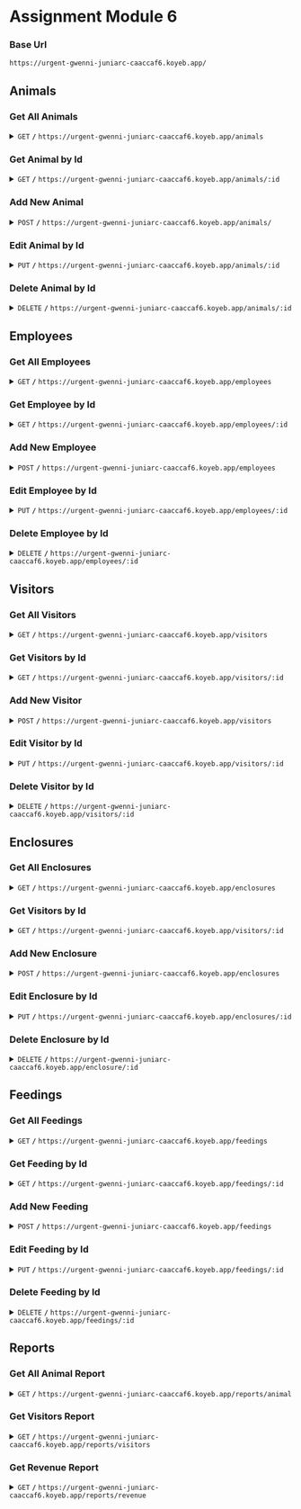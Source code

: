 # Assignment Module 6

### Base Url
```
https://urgent-gwenni-juniarc-caaccaf6.koyeb.app/
```

## Animals

### Get All Animals

<details>
 <summary><code>GET</code> <code><b>/</b></code> <code>https://urgent-gwenni-juniarc-caaccaf6.koyeb.app/animals</code></summary>

##### Responses

```
[
    {
        "age": 1,
        "enclosure_id": 1,
        "gender": "Female",
        "id": 1,
        "name": "Onyet",
        "special_req": "None",
        "species": "Cat"
    }
]
```
</details>

### Get Animal by Id

<details>
 <summary><code>GET</code> <code><b>/</b></code> <code>https://urgent-gwenni-juniarc-caaccaf6.koyeb.app/animals/:id</code></summary>

##### Parameters

id (Number)

##### Responses

```
{
    "age": 1,
    "gender": "Female",
    "enclosure_id": 1,
    "id": 1,
    "name": "Onyet",
    "special_req": "None",
    "species": "Cat"
}
```
</details>

### Add New Animal

<details>
 <summary><code>POST</code> <code><b>/</b></code> <code>https://urgent-gwenni-juniarc-caaccaf6.koyeb.app/animals/</code></summary>


##### Body

```
{
    "age": 1,
    "enclosure_id": 1,
    "gender": "Female",
    "name": "Unta",
    "special_req": "None",
    "species": "Cat"
}
```

##### Responses

```
{
    'message' : 'Success add new animal',
    'animals': {
        "age": 1,
        "enclosure_id": 1,
        "gender": "Female",
        "id": 1,
        "name": "Onyet",
        "special_req": "None",
        "species": "Cat"
    }
}
```
</details>

### Edit Animal by Id

<details>
 <summary><code>PUT</code> <code><b>/</b></code> <code>https://urgent-gwenni-juniarc-caaccaf6.koyeb.app/animals/:id</code></summary>


##### Parameter

id (number)

##### Body

```
{
	"name": "Ujang",
    "enclosure_id": 1,
    "species": "Dog",
    "age": 2,
    "gender": "Male",
    "special_req": ""
}
```

##### Responses

```
{
    'message' : 'Success update animal',
    'animals': {
        "age": 1,
        "enclosure_id": 1,
        "gender": "Female",
        "id": 1,
        "name": "Onyet",
        "special_req": "None",
        "species": "Cat"
    }
}
```
</details>

### Delete Animal by Id

<details>
 <summary><code>DELETE</code> <code><b>/</b></code> <code>https://urgent-gwenni-juniarc-caaccaf6.koyeb.app/animals/:id</code></summary>


##### Parameter

id (number)

##### Responses

```
{
    "message": "Success delete animal"
}
```
</details>


## Employees

### Get All Employees

<details>
 <summary><code>GET</code> <code><b>/</b></code> <code>https://urgent-gwenni-juniarc-caaccaf6.koyeb.app/employees</code></summary>

##### Responses

```
[
    {
        "end_schedule": "31-10-2024 14:30:00",
        "id": 1,
        "name": "Mahmud",
        "role": "Zookeper",
        "start_schedule": "30-10-2024 14:30:00"
    },
    {
        "end_schedule": "31-10-2024 14:30:00",
        "id": 2,
        "name": "Halim",
        "role": "Casheer",
        "start_schedule": "30-10-2024 14:30:00"
    }
]
```
</details>

### Get Employee by Id

<details>
 <summary><code>GET</code> <code><b>/</b></code> <code>https://urgent-gwenni-juniarc-caaccaf6.koyeb.app/employees/:id</code></summary>

##### Parameters

id (Number)

##### Responses

```
{
    "end_schedule": "31-10-2024 14:30:00",
    "id": 1,
    "name": "Mahmud",
    "role": "Zookeper",
    "start_schedule": "30-10-2024 14:30:00"
}
```
</details>


### Add New Employee

<details>
 <summary><code>POST</code> <code><b>/</b></code> <code>https://urgent-gwenni-juniarc-caaccaf6.koyeb.app/employees</code></summary>


##### Body

```
{
    "end_schedule": "31-10-2024 14:30:00",
    "name": "Halim",
    "role": "Casheer",
    "start_schedule": "30-10-2024 14:30:00"
}
```

##### Responses

```
{
    "message": "Success add new employee",
    "employees": {
        "end_schedule": "31-10-2024 14:30:00",
        "name": "Halim",
        "role": "Casheer",
        "start_schedule": "30-10-2024 14:30:00" 
    }
}
```
</details>

### Edit Employee by Id

<details>
 <summary><code>PUT</code> <code><b>/</b></code> <code>https://urgent-gwenni-juniarc-caaccaf6.koyeb.app/employees/:id</code></summary>


##### Parameter

id (number)

##### Body

```
{
    "end_schedule": "31-10-2024 14:30:00",
    "name": "Ayat",
    "role": "Casheer",
    "start_schedule": "30-10-2024 14:30:00"
}
```

##### Responses

```
{
    "message": "Success edit employee",
    "employees": {
        "end_schedule": "31-10-2024 14:30:00",
        "name": "Halim",
        "role": "Casheer",
        "start_schedule": "30-10-2024 14:30:00" 
    }
}
```
</details>


### Delete Employee by Id

<details>
 <summary><code>DELETE</code> <code><b>/</b></code> <code>https://urgent-gwenni-juniarc-caaccaf6.koyeb.app/employees/:id</code></summary>


##### Parameter

id (number)

##### Responses

```
{
    "message": "Success delete employee"
}
```
</details>


## Visitors

### Get All Visitors

<details>
 <summary><code>GET</code> <code><b>/</b></code> <code>https://urgent-gwenni-juniarc-caaccaf6.koyeb.app/visitors</code></summary>

##### Responses

```
[
    {
        "date": "30-10-2024 14:30:00",
        "event_type": "Normal day",
        "feedback": "Positive",
        "id": 2,
        "ticket_type": "Adult"
    },
    {
        "date": "31-10-2024 14:30:00",
        "event_type": "Weekend day",
        "feedback": "Positive",
        "id": 3,
        "ticket_type": "Adult"
    },
    {
        "date": "31-10-2024 14:30:00",
        "event_type": "Normal day",
        "feedback": "Positive",
        "id": 4,
        "ticket_type": "Child"
    },
    {
        "date": "31-10-2024 14:30:00",
        "event_type": "Weekend day",
        "feedback": "Positive",
        "id": 5,
        "ticket_type": "Child"
    }
]
```
</details>

### Get Visitors by Id

<details>
 <summary><code>GET</code> <code><b>/</b></code> <code>https://urgent-gwenni-juniarc-caaccaf6.koyeb.app/visitors/:id</code></summary>

##### Parameters

id (Number)

##### Responses

```
{
    "date": "30-10-2024 14:30:00",
    "event_type": "Normal day",
    "feedback": "Positive",
    "id": 2,
    "ticket_type": "Adult"
}
```
</details>

### Add New Visitor

<details>
 <summary><code>POST</code> <code><b>/</b></code> <code>https://urgent-gwenni-juniarc-caaccaf6.koyeb.app/visitors</code></summary>


##### Body

```
{
    "date": "30-10-2024 14:30:00",
    "event_type": "Normal day",
    "feedback": "Positive",
    "ticket_type": "Adult"
}
```

##### Responses

```
{
    "message": "Success add new visitor",
    "employees": {
        "date": "30-10-2024 14:30:00",
        "event_type": "Normal day",
        "feedback": "Positive",
        "id": 2,
        "ticket_type": "Adult"
    }
}
```
</details>

### Edit Visitor by Id

<details>
 <summary><code>PUT</code> <code><b>/</b></code> <code>https://urgent-gwenni-juniarc-caaccaf6.koyeb.app/visitors/:id</code></summary>


##### Parameter

id (number)

##### Body

```
{
    "date": "30-10-2024 14:30:00",
    "event_type": "Normal day",
    "feedback": "Positive",
    "ticket_type": "Adult"
}
```

##### Responses

```
{
    "message": "Success edit visitor",
    "employees": {
        "date": "30-10-2024 14:30:00",
        "event_type": "Normal day",
        "feedback": "Positive",
        "id": 2,
        "ticket_type": "Adult"
    }
}
```
</details>

### Delete Visitor by Id

<details>
 <summary><code>DELETE</code> <code><b>/</b></code> <code>https://urgent-gwenni-juniarc-caaccaf6.koyeb.app/visitors/:id</code></summary>


##### Parameter

id (number)

##### Responses

```
{
    "message": "Success delete visitor"
}
```
</details>



## Enclosures

### Get All Enclosures

<details>
 <summary><code>GET</code> <code><b>/</b></code> <code>https://urgent-gwenni-juniarc-caaccaf6.koyeb.app/enclosures</code></summary>

##### Responses

```
[
    {
        "id": 4,
        "location": "Zona 1",
        "name": "Kandang 1"
    },
    {
        "id": 5,
        "location": "Zona 1",
        "name": "Kandang Anjing"
    }
]
```
</details>

### Get Visitors by Id

<details>
 <summary><code>GET</code> <code><b>/</b></code> <code>https://urgent-gwenni-juniarc-caaccaf6.koyeb.app/visitors/:id</code></summary>

##### Parameters

id (Number)

##### Responses

```
{
    "date": "30-10-2024 14:30:00",
    "event_type": "Normal day",
    "feedback": "Positive",
    "id": 2,
    "ticket_type": "Adult"
}
```
</details>

### Add New Enclosure

<details>
 <summary><code>POST</code> <code><b>/</b></code> <code>https://urgent-gwenni-juniarc-caaccaf6.koyeb.app/enclosures</code></summary>


##### Body

```
{
    "location": "Zona 1",
    "name": "Kandang Anjing"
}
```

##### Responses

```
{   
    "message": "Success add new enclosure",
    "enclosures": {
        "id": 7,
        "location": "Zona 1",
        "name": "Kandang Anjing"
    },
}
```
</details>

### Edit Enclosure by Id

<details>
 <summary><code>PUT</code> <code><b>/</b></code> <code>https://urgent-gwenni-juniarc-caaccaf6.koyeb.app/enclosures/:id</code></summary>


##### Parameter

id (number)

##### Body

```
{
    "location": "Zona 1",
    "name": "Kandang Anjing"
}
```

##### Responses

```
{
    "message": "Success update enclosure",
    "enclosures": {
        "id": 7,
        "location": "Zona 1",
        "name": "Kandang 2"
    }
}
```
</details>

### Delete Enclosure by Id

<details>
 <summary><code>DELETE</code> <code><b>/</b></code> <code>https://urgent-gwenni-juniarc-caaccaf6.koyeb.app/enclosure/:id</code></summary>


##### Parameter

id (number)

##### Responses

```
{
    "message": "Success delete enclosure"
}
```
</details>



## Feedings

### Get All Feedings

<details>
 <summary><code>GET</code> <code><b>/</b></code> <code>https://urgent-gwenni-juniarc-caaccaf6.koyeb.app/feedings</code></summary>

##### Responses

```
[
    {
        "animal_id": 1,
        "enclosure_id": 1,
        "feeding_time": "30-10-2024 14:30:00",
        "food_type": "Wishkas",
        "id": 2,
        "reminder": "30-10-2024 12:30:00"
    },
    {
        "animal_id": 1,
        "enclosure_id": 1,
        "feeding_time": "30-10-2024 14:30:00",
        "food_type": "Wishkas",
        "id": 3,
        "reminder": "30-10-2024 12:30:00"
    }
]
```
</details>

### Get Feeding by Id

<details>
 <summary><code>GET</code> <code><b>/</b></code> <code>https://urgent-gwenni-juniarc-caaccaf6.koyeb.app/feedings/:id</code></summary>

##### Parameters

id (Number)

##### Responses

```
{
    "animal_id": 1,
    "enclosure_id": 1,
    "feeding_time": "30-10-2024 14:30:00",
    "food_type": "Wishkas",
    "id": 2,
    "reminder": "30-10-2024 12:30:00"
}
```
</details>

### Add New Feeding

<details>
 <summary><code>POST</code> <code><b>/</b></code> <code>https://urgent-gwenni-juniarc-caaccaf6.koyeb.app/feedings</code></summary>


##### Body

```
{
    "animal_id": 29,
    "enclosure_id": 5,
    "food_type": "Wishkas",
    "feeding_time": "30-10-2024 14:30:00",
    "reminder": "30-10-2024 12:30:00"
}
```

##### Responses

```
{   
    "message": "Success add new feeding time",
    "feeding": {
        "animal_id": 29,
        "enclosure_id": 5,
        "feeding_time": "30-10-2024 14:30:00",
        "food_type": "Wishkas",
        "id": 4,
        "reminder": "30-10-2024 12:30:00"
    },
}
```
</details>

### Edit Feeding by Id

<details>
 <summary><code>PUT</code> <code><b>/</b></code> <code>https://urgent-gwenni-juniarc-caaccaf6.koyeb.app/feedings/:id</code></summary>


##### Parameter

id (number)

##### Body

```
{
    "animal_id": 29,
    "enclosure_id": 5,
    "feeding_time": "30-10-2024 14:30:00",
    "food_type": "Wishkas",
    "id": 2,
    "reminder": "30-10-2024 12:30:00"
}
```

##### Responses

```
{   
    "message": "Success update feeding time"
    "feeding": {
        "animal_id": 29,
        "enclosure_id": 5,
        "feeding_time": "30-10-2024 14:30:00",
        "food_type": "Wishkas",
        "id": 2,
        "reminder": "30-10-2024 12:30:00"
    },
}
```
</details>

### Delete Feeding by Id

<details>
 <summary><code>DELETE</code> <code><b>/</b></code> <code>https://urgent-gwenni-juniarc-caaccaf6.koyeb.app/feedings/:id</code></summary>


##### Parameter

id (number)

##### Responses

```
{
    "message": "Success delete feeding time"
}
```
</details>


## Reports

### Get All Animal Report

<details>
 <summary><code>GET</code> <code><b>/</b></code> <code>https://urgent-gwenni-juniarc-caaccaf6.koyeb.app/reports/animal</code></summary>

##### Responses

```
[
    {
        "count": 1,
        "enclosure_id": 5,
        "gender": "Male",
        "species": "Dog"
    },
    {
        "count": 1,
        "enclosure_id": 4,
        "gender": "Female",
        "species": "Cat"
    },
    {
        "count": 1,
        "enclosure_id": 4,
        "gender": "Male",
        "species": "Cat"
    }
]
```
</details>

### Get Visitors Report

<details>
 <summary><code>GET</code> <code><b>/</b></code> <code>https://urgent-gwenni-juniarc-caaccaf6.koyeb.app/reports/visitors</code></summary>

##### Responses

```
[
    {
        "count": 1,
        "date": "31-10-2024 14:30:00",
        "event_type": "Weekend day",
        "feedback": "Positive",
        "ticket_type": "Adult"
    },
    {
        "count": 1,
        "date": "30-10-2024 14:30:00",
        "event_type": "Normal day",
        "feedback": "Positive",
        "ticket_type": "Adult"
    },
    {
        "count": 2,
        "date": "31-10-2024 14:30:00",
        "event_type": "Weekend day",
        "feedback": "Positive",
        "ticket_type": "Child"
    }
]
```
</details>

### Get Revenue Report

<details>
 <summary><code>GET</code> <code><b>/</b></code> <code>https://urgent-gwenni-juniarc-caaccaf6.koyeb.app/reports/revenue</code></summary>

##### Responses

```
[
    {
        "event_type": "Weekend day",
        "revenue": 50,
        "ticket_type": "Adult"
    },
    {
        "event_type": "Normal day",
        "revenue": 30,
        "ticket_type": "Adult"
    },
    {
        "event_type": "Weekend day",
        "revenue": 50,
        "ticket_type": "Child"
    }
]
```
</details>
